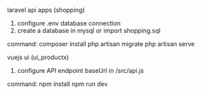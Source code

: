 laravel api apps (shopping)

1. configure .env database connection
2. create a database in mysql or import shopping.sql

command:
composer install
php artisan migrate
php artisan serve

vuejs ui (ui_productx)

1. configure API endpoint baseUrl in /src/api.js

command:
npm install
npm run dev
